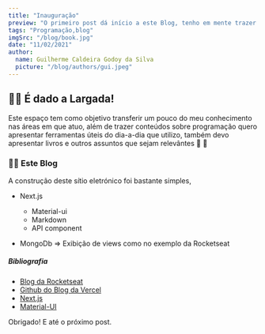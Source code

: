 ```yaml
---
title: "Inauguração"
preview: "O primeiro post dá início a este Blog, tenho em mente trazer principalmente conteúdos relacionados a programação, chatbots, etc..."
tags: "Programação,blog"
imgSrc: "/blog/book.jpg"
date: "11/02/2021"
author:
  name: Guilherme Caldeira Godoy da Silva
  picture: "/blog/authors/gui.jpeg"
---
```


## 🎉🎉 É dado a Largada!
Este espaço tem como objetivo transferir um pouco do meu conhecimento nas áreas em que atuo, além de trazer conteúdos sobre programação quero apresentar ferramentas úteis do dia-a-dia que utilizo, também devo apresentar livros e outros assuntos que sejam relevântes 🥳 🥳

### 👨‍💻 Este Blog
A construção deste sítio eletrónico foi bastante simples,

* Next.js
  * Material-ui
  * Markdown
  * API component

* MongoDb => Exibição de views como no exemplo da Rocketseat

##### Bibliografia
* [Blog da Rocketseat](https://blog.rocketseat.com.br/criando-um-blog-com-contador-de-visitas-usando-nextjs-e-mongodb/)
* [Github do Blog da Vercel](https://github.com/vercel/next.js/tree/canary/examples/blog-starter-typescript)
* [Next.js](https://nextjs.org/)
* [Material-UI](https://material-ui.com/)

Obrigado! E até o próximo post.